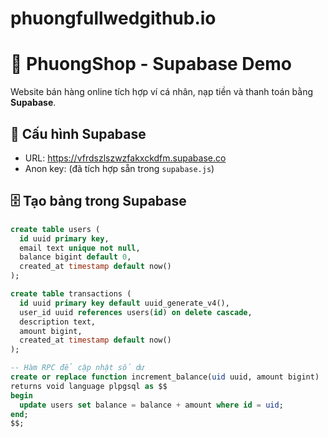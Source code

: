 # phuongfullwedgithub.io
# 🚀 PhuongShop - Supabase Demo

Website bán hàng online tích hợp ví cá nhân, nạp tiền và thanh toán bằng **Supabase**.

## 🔧 Cấu hình Supabase
- URL: https://vfrdszlszwzfakxckdfm.supabase.co
- Anon key: (đã tích hợp sẵn trong `supabase.js`)

## 🗄️ Tạo bảng trong Supabase

```sql
create table users (
  id uuid primary key,
  email text unique not null,
  balance bigint default 0,
  created_at timestamp default now()
);

create table transactions (
  id uuid primary key default uuid_generate_v4(),
  user_id uuid references users(id) on delete cascade,
  description text,
  amount bigint,
  created_at timestamp default now()
);

-- Hàm RPC để cập nhật số dư
create or replace function increment_balance(uid uuid, amount bigint)
returns void language plpgsql as $$
begin
  update users set balance = balance + amount where id = uid;
end;
$$;
